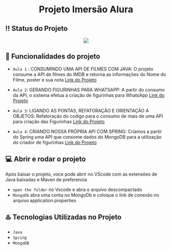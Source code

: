 <h1 align="center"> Projeto Imersão Alura </h1>

## :bangbang: Status do Projeto
<p align="center">
<img src="http://img.shields.io/static/v1?label=STATUS&message=EM%20DESENVOLVIMENTO&color=GREEN&style=for-the-badge"/>
</p>

## :hammer: Funcionalidades do projeto

- `Aula 1` : 
CONSUMINDO UMA API DE FILMES COM JAVA: O projeto consume a API de filmes do IMDB e retorna as informações do Nome do Filme, poster e sua nota
<a href="https://github.com/gbacharel/Alura-Imersao-Java-Sprint/tree/master/projetos/aula1">Link do Projeto</a>

- `Aula 2`: GERANDO FIGURINHAS PARA WHATSAPP: 
A partir do consumo da API, o sistema efetua a criação de figurinhas para WhatsApp 
<a href="https://github.com/gbacharel/Alura-Imersao-Java-Sprint/tree/master/projetos/aula2">Link do Projeto</a>

- `Aula 3`: LIGANDO AS PONTAS, REFATORAÇÃO E ORIENTAÇÃO A OBJETOS: 
Refatoração do codigo para o consumo de mais de uma API para criação das Figurinhas 
<a href="https://github.com/gbacharel/Alura-Imersao-Java-Sprint/tree/master/projetos/aula3">Link do Projeto</a>

- `Aula 4`: CRIANDO NOSSA PRÓPRIA API COM SPRING:
Criamos a partir do Spring uma API que consome dados do MongoDB para a utilização do criador de figurinhas 
<a href="https://github.com/gbacharel/Alura-Imersao-Java-Sprint/tree/master/projetos/aula4">Link do Projeto</a>


## :computer: Abrir e rodar o projeto 
Após baixar o projeto, voce pode abrir no VScode com as extensões de Java baixadas e Maven de preferencia 

- `open the folder` no Vscode e abra o arquivo descompactado
- `MongoDb` abra uma conta no MongoDb e coloque o link de conexão no arquivo application.properties

## :hotsprings: Tecnologias Utilizadas no Projeto
-  `Java`
-  `Spring`
-  `MongoDB`



